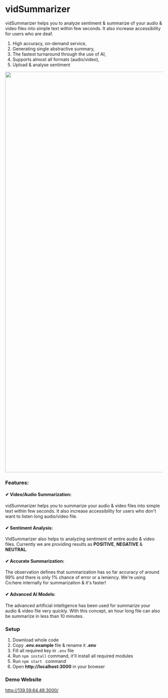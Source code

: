 # vidSummarizer
vidSummarizer helps you to analyze sentiment & summarize of your audio & video files into simple text within few seconds. It also increase accessibility for users who are deaf.

1. High accuracy, on-demand service,
2. Generating single abstractive summary,
3. The fastest turnaround through the use of AI,
4. Supports almost all formats (audio/video),
5. Upload & analyse sentiment

<img src="https://lablab.ai/_next/image?url=https%3A%2F%2Fstorage.googleapis.com%2Flablab-static-eu%2Fimages%252Fsubmissions%252Fclbb944220000356g9d7sitbp%252Fclb94mo230000356iqeg2gwp2_jm13gt6_imageLink.jpg&w=828&q=75" width="1280"/>

### Features:
#### ✔ Video/Audio Summarization:
vidSummarizer helps you to summarize your audio & video files into simple text within few seconds. It also increase accessibility for users who don't want to listen long audio/video file.

#### ✔ Sentiment Analysis:
VidSummarizer also helps to analyzing sentiment of entire audio & video files. Currently we are providing results as **POSITIVE**, **NEGATIVE** & **NEUTRAL**.

#### ✔ Accurate Summarization:
The observation defines that summarization has so far accuracy of around 99% and there is only 1% chance of error or a leniency. We're using Co:here internally for summarization & it's faster!

#### ✔ Advanced AI Models:
The advanced artificial intelligence has been used for summarize your audio & video file very quickly. With this concept, an hour long file can also be summarize in less than 10 minutes.

### Setup
1. Download whole code
2. Copy **.env.example** file & rename it **.env**
3. Fill all required key in ``` .env ``` file
4. Run ``` npm install ``` command, it'll install all required modules
5. Run ```npm start ``` command
6. Open **http://localhost:3000** in your browser

### Demo Website
http://139.59.64.48:3000/
